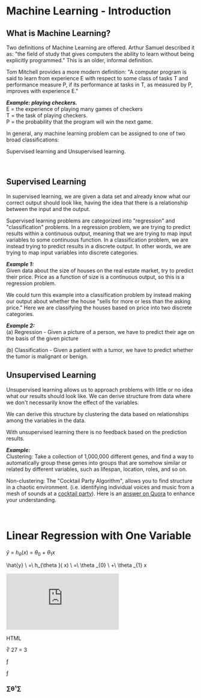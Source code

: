 # Machine Learning - Introduction
## What is Machine Learning?
Two definitions of Machine Learning are offered. Arthur Samuel described it as: "the field of study that gives computers the ability to learn without being explicitly programmed." This is an older, informal definition.

Tom Mitchell provides a more modern definition: "A computer program is said to learn from experience E with respect to some class of tasks T and performance measure P, if its performance at tasks in T, as measured by P, improves with experience E."

_**Example: playing checkers.**_
<br>E = the experience of playing many games of checkers
<br>T = the task of playing checkers.
<br>P = the probability that the program will win the next game.

In general, any machine learning problem can be assigned to one of two broad classifications:

Supervised learning and Unsupervised learning.

<br>

## Supervised Learning
In supervised learning, we are given a data set and already know what our correct output should look like, having the idea that there is a relationship between the input and the output.

Supervised learning problems are categorized into "regression" and "classification" problems. In a regression problem, we are trying to predict results within a continuous output, meaning that we are trying to map input variables to some continuous function. In a classification problem, we are instead trying to predict results in a discrete output. In other words, we are trying to map input variables into discrete categories. 

_**Example 1:**_
<br>Given data about the size of houses on the real estate market, try to predict their price. Price as a function of size is a continuous output, so this is a regression problem.

We could turn this example into a classification problem by instead making our output about whether the house "sells for more or less than the asking price." Here we are classifying the houses based on price into two discrete categories.

_**Example 2:**_
<br>(a) Regression - Given a picture of a person, we have to predict their age on the basis of the given picture

(b) Classification - Given a patient with a tumor, we have to predict whether the tumor is malignant or benign.

## Unsupervised Learning
Unsupervised learning allows us to approach problems with little or no idea what our results should look like. We can derive structure from data where we don't necessarily know the effect of the variables.

We can derive this structure by clustering the data based on relationships among the variables in the data.

With unsupervised learning there is no feedback based on the prediction results.

_**Example:**_
<br>Clustering: Take a collection of 1,000,000 different genes, and find a way to automatically group these genes into groups that are somehow similar or related by different variables, such as lifespan, location, roles, and so on.

Non-clustering: The "Cocktail Party Algorithm", allows you to find structure in a chaotic environment. (i.e. identifying individual voices and music from a mesh of sounds at a [cocktail party](https://en.wikipedia.org/wiki/Cocktail_party_effect)).
Here is an [answer on Quora](https://www.quora.com/What-is-the-difference-between-supervised-and-unsupervised-learning-algorithms) to enhance your understanding.

<br>

# Linear Regression with One Variable

$\displaystyle \hat{y} \ =\ h_{\theta }( x) \ =\ \theta _{0} \ +\ \theta _{1} x$

\hat{y} \ =\ h_{\theta }( x) \ =\ \theta _{0} \ +\ \theta _{1} x


![\sum_{\forall i}{x_i^{2}}](https://latex.codecogs.com/svg.latex?%5Csum_%7B%5Cforall+i%7D%7Bx_i%5E%7B2%7D%7D)



HTML 

&#8731; 27 = 3

<span>&#402;</span>

&#402;

### &sum;&theta;&sup1;&sum;























